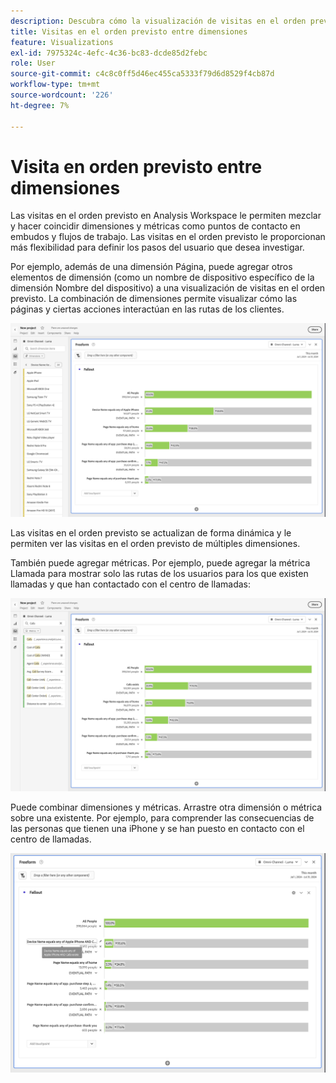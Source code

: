 ```yaml
---
description: Descubra cómo la visualización de visitas en el orden previsto en Analysis Workspace le permite mezclar y hacer coincidir dimensiones y métricas como puntos de contacto en embudos y flujos de trabajo. Descubra cómo esto proporciona más flexibilidad para definir los pasos del usuario que desea investigar.
title: Visitas en el orden previsto entre dimensiones
feature: Visualizations
exl-id: 7975324c-4efc-4c36-bc83-dcde85d2febc
role: User
source-git-commit: c4c8c0ff5d46ec455ca5333f79d6d8529f4cb87d
workflow-type: tm+mt
source-wordcount: '226'
ht-degree: 7%

---
```


# Visita en orden previsto entre dimensiones

Las visitas en el orden previsto en Analysis Workspace le permiten mezclar y hacer coincidir dimensiones y métricas como puntos de contacto en embudos y flujos de trabajo. Las visitas en el orden previsto le proporcionan más flexibilidad para definir los pasos del usuario que desea investigar.

Por ejemplo, además de una dimensión Página, puede agregar otros elementos de dimensión (como un nombre de dispositivo específico de la dimensión Nombre del dispositivo) a una visualización de visitas en el orden previsto. La combinación de dimensiones permite visualizar cómo las páginas y ciertas acciones interactúan en las rutas de los clientes.

![La vista Todas las visitas muestra varias dimensiones como puntos de contacto.](assets/fallout-otherdimension.png)

Las visitas en el orden previsto se actualizan de forma dinámica y le permiten ver las visitas en el orden previsto de múltiples dimensiones.

También puede agregar métricas. Por ejemplo, puede agregar la métrica Llamada para mostrar solo las rutas de los usuarios para los que existen llamadas y que han contactado con el centro de llamadas:

![Vista Todas las visitas que muestra la métrica agregada: &quot;Foto compartida&quot;.](assets/fallout-metrics.png)

Puede combinar dimensiones y métricas. Arrastre otra dimensión o métrica sobre una existente. Por ejemplo, para comprender las consecuencias de las personas que tienen una iPhone y se han puesto en contacto con el centro de llamadas.

![Vista Todas las visitas que muestra el nombre de la acción agregado: métrica de fotos compartidas Y compartidas.](assets/fallout-combined.png)
